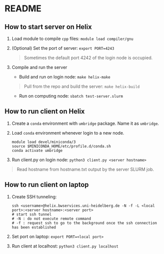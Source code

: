 # README

## How to start server on Helix

1. Load module to compile `cpp` files: `module load compiler/gnu`

2. (Optional) Set the port of server: `export PORT=4243`

    > Sometimes the default port 4242 of the login node is occupied.

3. Compile and run the server
    - Build and run on login node: `make helix-make`
    
    > Pull from the repo and build the server: `make helix-build`
    
    - Run on computing node: `sbatch test-server.slurm`

## How to run client on Helix

1. Create a `conda` environment with `umbridge` package. Name it as `umbridge`.

2. Load `conda` environment whenever login to a new node.
	```
    module load devel/miniconda/3
    source $MINICONDA_HOME/etc/profile.d/conda.sh
    conda activate umbridge
   ```

3. Run client.py on login node: `python3 client.py <server hostname>`

> Read hostname from hostname.txt output by the server SLURM job.

## How to run client on laptop

1. Create SSH tunneling:

    ```
    ssh <username>@helix.bwservices.uni-heidelberg.de -N -f -L <local port>:<server hostname>:<server port>
    # start ssh tunnel
    # -N : do not execute remote command
    # -f : request ssh to go to the background once the ssh connection has been established
    ```

2. Set port on laptop: `export PORT=<local port>`

3. Run client at localhost: `python3 client.py localhost`


